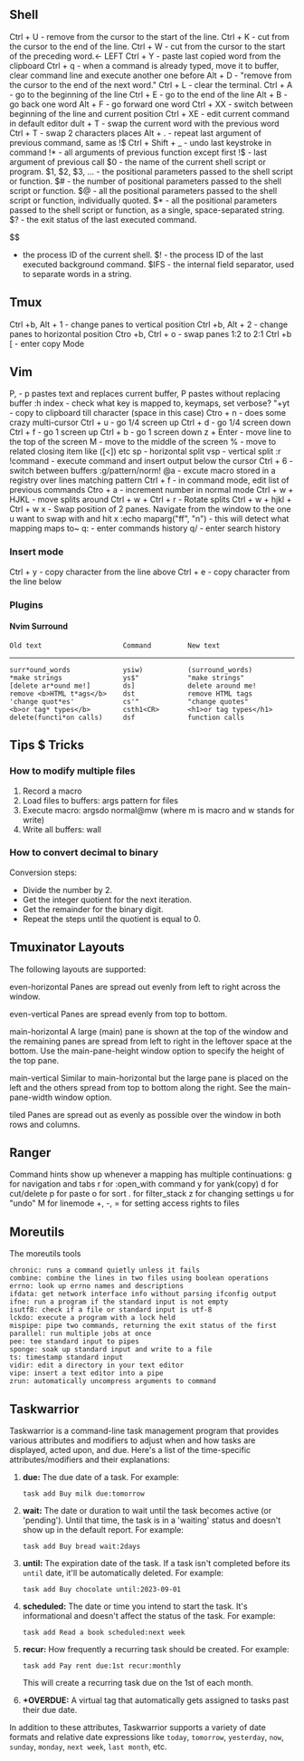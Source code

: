 ## Shell

Ctrl + U - remove from the cursor to the start of the line.
Ctrl + K - cut from the cursor to the end of the line.
Ctrl + W - cut from the cursor to the start of the preceding word.<- LEFT
Ctrl + Y - paste last copied word from the clipboard
Ctrl + q - when a command is already typed, move it to buffer, clear command line and execute another one before
Alt + D - "remove from the cursor to the end of the next word."
Ctrl + L - clear the terminal.
Ctrl + A - go to the beginning of the line
Ctrl + E - go to the end of the line
Alt + B - go back one word
Alt + F - go forward one word
Ctrl + XX - switch between beginning of the line and current position
Ctrl + XE - edit current command in default editor
dult + T - swap the current word with the previous word
Ctrl + T - swap 2 characters places
Alt + . - repeat last argument of previous command, same as !$
Ctrl + Shift + _     - undo last keystroke in command
!*                   - all arguments of previous function except first
!$ - last argument of previous call
$0                   - the name of the current shell script or program.
$1, $2, $3, ...      - the positional parameters passed to the shell script or function.
$# - the number of positional parameters passed to the shell script or function.
$@                   - all the positional parameters passed to the shell script or function, individually quoted.
$\* - all the positional parameters passed to the shell script or function, as a single, space-separated string.
$? - the exit status of the last executed command.

$$
- the process ID of the current shell.
$!                   - the process ID of the last executed background command.
$IFS                 - the internal field separator, used to separate words in a string.

## Tmux
Ctrl +b, Alt + 1    - change panes to vertical position
Ctrl +b, Alt + 2    - change panes to horizontal position
Ctro +b, Ctrl + o   - swap panes 1:2 to 2:1
Ctrl +b [           - enter copy Mode

## Vim
P,                              - p pastes text and replaces current buffer, P
pastes without replacing buffer
:h index                        - check what key is mapped to, keymaps, set
verbose?
"+yt                            - copy to clipboard till character (space in this case)
Ctro + n                        - does some crazy multi-cursor
Ctrl + u                        - go 1/4 screen up
Ctrl + d                        - go 1/4 screen down
Ctrl + f                        - go 1 screen up
Ctrl + b                        - go 1 screen down
z    + Enter                    - move line to the top of the screen
M                               - move to the middle of the screen
%                               - move to related closing item like ([<]) etc
sp                              - horizontal split
vsp                             - vertical split
:r !command                     - execute command and insert output below the cursor
Ctrl + 6                        - switch between buffers
:g/pattern/norm! @a             - excute macro stored in a registry over lines matching pattern
Ctrl + f                        - in command mode, edit list of previous commands
Ctro + a                        - increment number in normal mode
Ctrl + w + HJKL                 - move splits around
Ctrl + w + Ctrl + r             - Rotate splits
Ctrl + w + hjkl + Ctrl + w x    - Swap position of 2 panes. Navigate from the
                                  window to the one u want to swap with and hit x
:echo maparg("<leader>ff", "n") - this will detect what mapping maps to~
q:                              - enter commands history
q/                              - enter search history

### Insert mode
Ctrl + y            - copy character from the line above
Ctrl + e            - copy character from the line below

### Plugins

#### Nvim Surround

    Old text                    Command         New text
--------------------------------------------------------------------------------
    surr*ound_words             ysiw)           (surround_words)
    *make strings               ys$"            "make strings"
    [delete ar*ound me!]        ds]             delete around me!
    remove <b>HTML t*ags</b>    dst             remove HTML tags
    'change quot*es'            cs'"            "change quotes"
    <b>or tag* types</b>        csth1<CR>       <h1>or tag types</h1>
    delete(functi*on calls)     dsf             function calls

## Tips $ Tricks

### How to modify multiple files

1. Record a macro
2. Load files to buffers: args pattern for files
3. Execute macro: argsdo normal@mw (where m is macro and w stands for write)
4. Write all buffers: wall

### How to convert decimal to binary

Conversion steps:
- Divide the number by 2.
- Get the integer quotient for the next iteration.
- Get the remainder for the binary digit.
- Repeat the steps until the quotient is equal to 0.

## Tmuxinator Layouts

The following layouts are supported:

even-horizontal
Panes are spread out evenly from left to right across the window.

even-vertical
Panes are spread evenly from top to bottom.

main-horizontal
A large (main) pane is shown at the top of the window and the remaining panes are spread from left to right in the leftover space at the bottom. Use the main-pane-height window option to specify the height of the top pane.

main-vertical
Similar to main-horizontal but the large pane is placed on the left and the others spread from top to bottom along the right. See the main-pane-width window option.

tiled
Panes are spread out as evenly as possible over the window in both rows and columns.

## Ranger

Command hints show up whenever a mapping has multiple continuations:
g for navigation and tabs
r for :open_with command
y for yank(copy)
d for cut/delete
p for paste
o for sort
. for filter_stack
z for changing settings
u for "undo"
M for linemode
+, -, = for setting access rights to files

## Moreutils

The moreutils tools

    chronic: runs a command quietly unless it fails
    combine: combine the lines in two files using boolean operations
    errno: look up errno names and descriptions
    ifdata: get network interface info without parsing ifconfig output
    ifne: run a program if the standard input is not empty
    isutf8: check if a file or standard input is utf-8
    lckdo: execute a program with a lock held
    mispipe: pipe two commands, returning the exit status of the first
    parallel: run multiple jobs at once
    pee: tee standard input to pipes
    sponge: soak up standard input and write to a file
    ts: timestamp standard input
    vidir: edit a directory in your text editor
    vipe: insert a text editor into a pipe
    zrun: automatically uncompress arguments to command

## Taskwarrior

Taskwarrior is a command-line task management program that provides various attributes and modifiers to adjust when and how tasks are displayed, acted upon, and due. Here's a list of the time-specific attributes/modifiers and their explanations:

1. **due:** The due date of a task. For example:
   ```
   task add Buy milk due:tomorrow
   ```

2. **wait:** The date or duration to wait until the task becomes active (or 'pending'). Until that time, the task is in a 'waiting' status and doesn't show up in the default report. For example:
   ```
   task add Buy bread wait:2days
   ```

3. **until:** The expiration date of the task. If a task isn't completed before its `until` date, it'll be automatically deleted. For example:
   ```
   task add Buy chocolate until:2023-09-01
   ```

4. **scheduled:** The date or time you intend to start the task. It's informational and doesn't affect the status of the task. For example:
   ```
   task add Read a book scheduled:next week
   ```

5. **recur:** How frequently a recurring task should be created. For example:
   ```
   task add Pay rent due:1st recur:monthly
   ```
   This will create a recurring task due on the 1st of each month.

6. **+OVERDUE:** A virtual tag that automatically gets assigned to tasks past their due date.

In addition to these attributes, Taskwarrior supports a variety of date formats and relative date expressions like `today`, `tomorrow`, `yesterday`, `now`, `sunday`, `monday`, `next week`, `last month`, etc.
